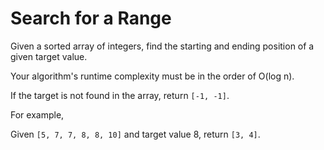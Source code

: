 # Search for a Range

Given a sorted array of integers, find the starting and ending position of a given target value.

Your algorithm's runtime complexity must be in the order of O(log n).

If the target is not found in the array, return `[-1, -1]`.

For example,

Given `[5, 7, 7, 8, 8, 10]` and target value 8, return `[3, 4]`.
